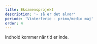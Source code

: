 ```yaml
---
title: Eksamensprojekt
description: '- så er det alvor'
periode: 'Vinterferie - primo/medio maj'
order: 4
---
```

Indhold kommer når tid er inde.
